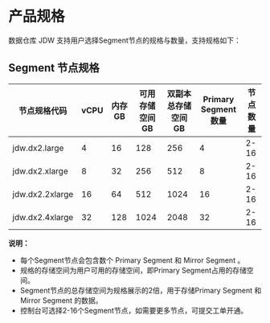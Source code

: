 # 产品规格

数据仓库 JDW 支持用户选择Segment节点的规格与数量，支持规格如下：

## Segment 节点规格

| 节点规格代码    | vCPU | 内存GB | 可用存储空间GB | 双副本总存储空间GB | Primary Segment数量 | 节点数量 |
| --------------- | ---- | ------ | -------------- | ------------------ | ------------------- | -------- |
| jdw.dx2.large   | 4    | 16     | 128            | 256                | 4                   | 2-16      |
| jdw.dx2.xlarge  | 8    | 32     | 256            | 512                | 8                   | 2-16      |
| jdw.dx2.2xlarge | 16   | 64     | 512            | 1024               | 16                  | 2-16      |
| jdw.dx2.4xlarge | 32   | 128    | 1024           | 2048               | 32                  | 2-16      |


**说明：**

- 每个Segment节点会包含数个 Primary Segment 和 Mirror Segment 。
- 规格的存储空间为用户可用的存储空间，即Primary Segment占用的存储空间。
- Segment节点的总存储空间为规格展示的2倍，用于存储Primary Segment 和 Mirror Segment 的数据。
- 控制台可选择2-16个Segment节点，如需要更多节点，可提交工单开通。

